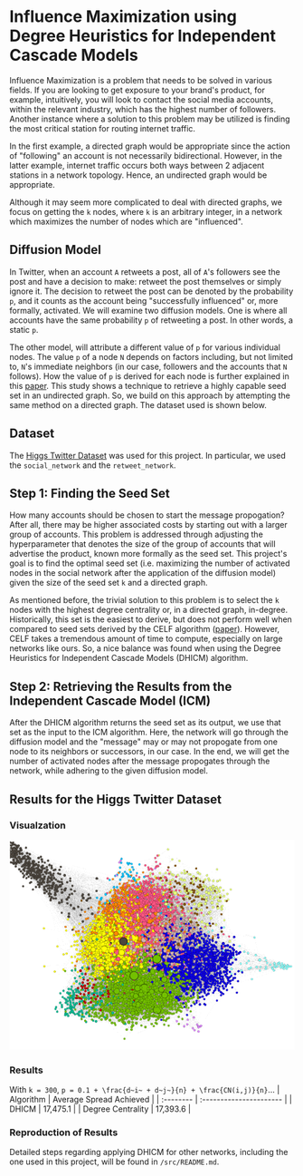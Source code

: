 # Influence Maximization using Degree Heuristics for Independent Cascade Models
Influence Maximization is a problem that needs to be solved in various fields. If you are looking to get exposure to your brand's product, for example, intuitively, you will look to contact the social media accounts, within the relevant industry, which has the highest number of followers. Another instance where a solution to this problem may be utilized is finding the most critical station for routing internet traffic. 

In the first example, a directed graph would be appropriate since the action of "following" an account is not necessarily bidirectional. However, in the latter example, internet traffic occurs both ways between 2 adjacent stations in a network topology. Hence, an undirected graph would be appropriate. 

Although it may seem more complicated to deal with directed graphs, we focus on getting the `k` nodes, where `k` is an arbitrary integer, in a network which maximizes the number of nodes which are "influenced".

## Diffusion Model
In Twitter, when an account `A` retweets a post, all of `A`'s followers see the post and have a decision to make: retweet the post themselves or simply ignore it. The decision to retweet the post can be denoted by the probability `p`, and it counts as the account being "successfully influenced" or, more formally, activated. We will examine two diffusion models. One is where all accounts have the same probability `p` of retweeting a post. In other words, a static `p`.

The other model, will attribute a different value of `p` for various individual nodes. The value `p` of a node `N` depends on factors including, but not limited to, `N`'s immediate neighbors (in our case, followers and the accounts that `N` follows). How the value of `p` is derived for each node is further explained in this [paper](https://www.sciencedirect.com/science/article/pii/S1877050920315416). This study shows a technique to retrieve a highly capable seed set in an undirected graph. So, we build on this approach by attempting the same method on a directed graph. The dataset used is shown below.

## Dataset
The [Higgs Twitter Dataset](https://snap.stanford.edu/data/higgs-twitter.html) was used for this project. In particular, we used the `social_network` and the `retweet_network`.

## Step 1: Finding the Seed Set
How many accounts should be chosen to start the message propogation? After all, there may be higher associated costs by starting out with a larger group of accounts. This problem is addressed through adjusting the hyperparameter that denotes the size of the group of accounts that will advertise the product, known more formally as the seed set. This project's goal is to find the optimal seed set (i.e. maximizing the number of activated nodes in the social network after the application of the diffusion model) given the size of the seed set `k` and a directed graph. 

As mentioned before, the trivial solution to this problem is to select the `k` nodes with the highest degree centrality or, in a directed graph, in-degree. Historically, this set is the easiest to derive, but does not perform well when compared to seed sets derived by the CELF algorithm ([paper](https://www.cs.cmu.edu/~jure/pubs/detect-kdd07.pdf)). However, CELF takes a tremendous amount of time to compute, especially on large networks like ours. So, a nice balance was found when using the Degree Heuristics for Independent Cascade Models (DHICM) algorithm.

## Step 2: Retrieving the Results from the Independent Cascade Model (ICM)
After the DHICM algorithm returns the seed set as its output, we use that set as the input to the ICM algorithm. Here, the network will go through the diffusion model and the "message" may or may not propogate from one node to its neighbors or successors, in our case. In the end, we will get the number of activated nodes after the message propogates through the network, while adhering to the given diffusion model.

## Results for the Higgs Twitter Dataset
### Visualzation
![Different colors represent different communities in the sampled graph (40,000 nodes)](/images/graph-communities.PNG "Communities Within the Network")

### Results
With `k = 300`, `p = 0.1 + \frac{d~i~ + d~j~}{n} + \frac{CN(i,j)}{n}`...
| Algorithm | Average Spread Achieved |
| :-------- | :---------------------- |
| DHICM | 17,475.1 |
| Degree Centrality | 17,393.6 |

### Reproduction of Results
Detailed steps regarding applying DHICM for other networks, including the one used in this project, will be found in `/src/README.md`.